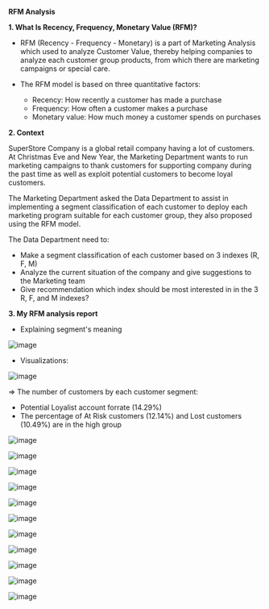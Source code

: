 **RFM Analysis**

**1. What Is Recency, Frequency, Monetary Value (RFM)?**

- RFM (Recency - Frequency - Monetary) is a part of Marketing Analysis which used to analyze Customer Value, thereby helping companies to analyze each customer group products, from which there are marketing campaigns or special care.

- The RFM model is based on three quantitative factors:

  + Recency: How recently a customer has made a purchase
  + Frequency: How often a customer makes a purchase
  + Monetary value: How much money a customer spends on purchases

 **2. Context**

SuperStore Company is a global retail company having a lot of customers.
At Christmas Eve and New Year, the Marketing Department wants to run marketing campaigns to thank customers for supporting company during the past time as well as exploit potential customers to become loyal customers.

The Marketing Department asked the Data Department to assist in implementing a segment classification of each customer to deploy each marketing program suitable for each customer group, they also proposed using the RFM model.

The Data Department need to:
- Make a segment classification of each customer based on 3 indexes (R, F, M)
- Analyze the current situation of the company and give suggestions to the Marketing team
- Give recommendation which index should be most interested in in the 3 R, F, and M indexes?

**3. My RFM analysis report**

- Explaining segment's meaning
  
![image](https://github.com/trangdoan22/RFM-Analysis/assets/140712745/723dc447-196f-464c-ba9a-5c9a7e62f708)

- Visualizations:

![image](https://github.com/trangdoan22/RFM-Analysis/assets/140712745/18452d10-3cd3-434e-9069-735632dbb16d)

=> The number of customers by each customer segment:

+ Potential Loyalist account forrate (14.29%)
+ The percentage of At Risk customers (12.14%) and Lost customers (10.49%) are in the high group

![image](https://github.com/trangdoan22/RFM-Analysis/assets/140712745/35439018-ee2e-4c53-b725-59afbb933f6e)

![image](https://github.com/trangdoan22/RFM-Analysis/assets/140712745/dcee3fa0-b947-444c-82f1-3fd58a49df0f)

![image](https://github.com/trangdoan22/RFM-Analysis/assets/140712745/1b005ce5-0f86-42bb-b41b-e7641d9d87ac)

![image](https://github.com/trangdoan22/RFM-Analysis/assets/140712745/35d3c517-55c9-40d0-905e-b1da91bfa724)

![image](https://github.com/trangdoan22/RFM-Analysis/assets/140712745/63d8d6f0-722a-4180-8cae-3482a35300f0)

![image](https://github.com/trangdoan22/RFM-Analysis/assets/140712745/d91ac113-1dde-4f2c-b20b-253ef3521c78)

![image](https://github.com/trangdoan22/RFM-Analysis/assets/140712745/598ec226-f412-456c-a382-8594824c211e)

![image](https://github.com/trangdoan22/RFM-Analysis/assets/140712745/bd50c6e1-b636-49f8-a4e7-a72b0766a5a6)

![image](https://github.com/trangdoan22/RFM-Analysis/assets/140712745/61ce2304-3a90-4f42-82a0-931131216d3d)

![image](https://github.com/trangdoan22/RFM-Analysis/assets/140712745/b544c28c-e427-4011-9714-78f02a7d4ec8)

![image](https://github.com/trangdoan22/RFM-Analysis/assets/140712745/3e74fcd0-8c16-4292-9aa1-2f4bcbbcc668)


